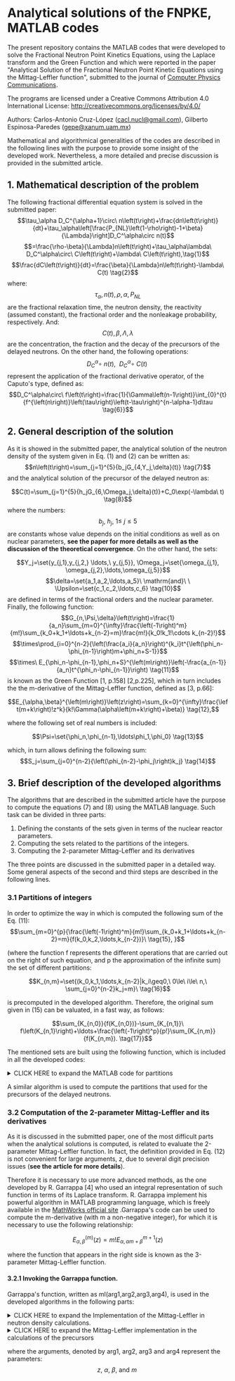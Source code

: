 # Analytical solutions of the FNPKE, MATLAB codes
The present repository contains the MATLAB codes that were developed to solve the Fractional Neutron Point Kinetics Equations, using the Laplace transform and the Green Function and which were reported in the paper "Analytical Solution of the Fractional Neutron Point Kinetic Equations using the Mittag-Leffler function", submitted to the journal of [Computer Physics Communications](https://www.sciencedirect.com/journal/computer-physics-communications).

The programs are licensed under a Creative Commons Attribution 4.0 International License: http://creativecommons.org/licenses/by/4.0/

Authors: Carlos-Antonio Cruz-López (cacl.nucl@gmail.com), Gilberto Espinosa-Paredes (gepe@xanum.uam.mx)

Mathematical and algorithmical generalities of the codes are described in the following lines with the purpose to provide some insight of the developed work. Nevertheless, a more detailed and precise discussion is provided in the submitted article.

## 1. Mathematical description of the problem
The following fractional differential equation system is solved in the submitted paper:
$$\tau_\alpha D_C^{\alpha+1}\circ\ n\left(t\right)+\frac{dn\left(t\right)}{dt}+\tau_\alpha\left[\frac{P_{NL}\left(1-\rho\right)-1+\beta}{\Lambda}\right]D_C^\alpha\circ n(t)$$
$$=\frac{\rho-\beta}{\Lambda}n\left(t\right)+\tau_\alpha\lambda\ D_C^\alpha\circ\ C\left(t\right)+\lambda\ C\left(t\right),\tag{1}$$
$$\frac{dC\left(t\right)}{dt}=\frac{\beta}{\Lambda}n\left(t\right)-\lambda\ C(t) \tag{2}$$
where: $$\tau_{\alpha}, n(t),\rho, \alpha, P_{NL} \tag{3}$$ are the fractional relaxation time, the neutron density, the reactivity (assumed constant), the fractional order and the nonleakage probability, respectively. And:
 $$C(t), \beta, \Lambda, \lambda \tag{4}$$
are the concentration, the fraction and the decay of the precursors of the delayed neutrons. On the other hand, the following operations:
$$D_C^\alpha\circ\ n\left(t\right),\ \ D_C^\alpha\circ\ C\left(t\right)\ \tag{5} $$
represent the application of the fractional derivative operator, of the Caputo's type, defined as:
$$D_C^\alpha\circ\ f\left(t\right)=\frac{1}{\Gamma\left(n-1\right)}\int_{0}^{t}{f^{\left(n\right)}\left(\tau\right)\left(t-\tau\right)^{n-\alpha-1}d\tau \tag{6}}$$
## 2. General description of the solution
As it is showed in the submitted paper, the analytical solution of the neutron density of the system given in Eq. (1) and (2) can be written as:
$$n\left(t\right)=\sum_{j=1}^{5}{b_jG_{4,Y_j,\delta}(t)} \tag{7}$$
and the analytical solution of the precursor of the delayed neutron as:

$$C(t)=\sum_{j=1}^{5}{h_jG_{6,\Omega_j,\delta}(t)}+C_0\exp(-\lambda\ t) \tag{8}$$
where the numbers:
$$b_j,\ h_j,\ 1\le\ j\le5 \tag{9}$$
are constants whose value depends on the initial conditions as well as on nuclear parameters, **see the paper for more details as well as the discussion of the theoretical convergence**. On the other hand, the sets:

$$Y_j=\set{y_{j,1},y_{j,2,} \ldots,\ y_{j,5}}, \Omega_j=\set{\omega_{j,1}, \omega_{j,2},\ldots,\omega_{j,5}}$$
$$\delta=\set{a_1,a_2,\ldots,a_5}\ \mathrm{and}\ \ \Upsilon=\set{c_1,c_2,\ldots,c_6} \tag{10}$$
are defined in terms of the fractional orders and the nuclear parameter. Finally, the following function:
$$G_{n,\Psi,\delta}\left(t\right)=\frac{1}{a_n}\sum_{m=0}^{\infty}\frac{\left(-1\right)^m}{m!}\sum_{k_0+k_1+\ldots+k_{n-2}=m}\frac{m!}{k_0!k_1!\cdots k_{n-2}!}$$
$$\times\prod_{i=0}^{n-2}{\left(\frac{a_i}{a_n}\right)^{k_i}t^{\left(\phi_n-\phi_{n-1}\right)m+\phi_n+S-1}}$$
$$\times\ E_{\phi_n-\phi_{n-1},\phi_n+S}^{\left(m\right)}\left(-\frac{a_{n-1}}{a_n}t^{\phi_n-\phi_{n-1}}\right) \tag{11}$$
is known as the Green Function [1, p.158] [2,p.225], which in turn includes the the m-derivative of the Mittag-Leffler function, defined as [3, p.66]:

$$E_{\alpha,\beta}^{\left(m\right)}\left(z\right)=\sum_{k=0}^{\infty}\frac{\left(m+k\right)!z^k}{k!\Gamma(\alpha\left(m+k\right)+\beta)} \tag{12},$$

where the following set of real numbers is included:

$$\Psi=\set{\phi_n,\phi_{n-1},\ldots\phi_1,\phi_0} \tag{13}$$

which, in turn allows defining the following sum:
$$S_j=\sum_{j=0}^{n-2}{\left(\phi_{n-2}-\phi_j\right)k_j} \tag{14}$$
## 3. Brief description of the developed algorithms
The algorithms that are described in the submitted article have the purpose to compute the equations (7) and (8) using the MATLAB language. Such task can be divided in three parts: 
1. Defining the constants of the sets given in terms of the nuclear reactor parameters.
2. Computing the sets related to the partitions of the integers.
3. Computing the 2-parameter Mittag-Leffler and its derivatives  

The three points are discussed in the submitted paper in a detailed way. Some general aspects of the second and third steps are described in the following lines.
### 3.1 Partitions of integers 
In order to optimize the way in which is computed the following sum of the Eq. (11):
$$\sum_{m=0}^{p}{\frac{\left(-1\right)^m}{m!}\sum_{k_0+k_1+\ldots+k_{n-2}=m}{f(k_0,k_2,\ldots,k_{n-2})}\ \tag{15}, }$$

(where the function f represents the different operations that are carried out on the right of such equation, and p the approximation of the infinite sum) the set of different partitions:

$$K_{n,m}=\set{(k_0,k_1,\ldots,k_{n-2}|k_i\geq0,\ 0\le\ i\le\ n,\ \sum_{j=0}^{n-2}k_j=m}\ \tag{16}$$

is precomputed in the developed algorithm. Therefore, the original sum given in (15) can be valuated, in a fast way, as follows:

$$\sum_{K_{n,0}}{f(K_{n,0})}-\sum_{K_{n,1}}\ f\left(K_{n,1}\right)+\ldots+\frac{\left(-1\right)^p}{p!}\sum_{K_{n,m}}{f(K_{n,m}). \tag{17}}$$

The mentioned sets are built using the following function, which is included in all the developed codes:

<details><summary>CLICK HERE to expand the MATLAB code for partitions</summary>
<p>


```MATLAB
%------------ Partitions of integers for the neutron density------------
%Section 5.1 of the paper
%Input: a natural number, n
%Output: all the partitios of the number n, considering 3 elements, i.e.
%x_1+x_2+x_3=n. The partitions are stored as arrays [x1, x_2, x_3]
function B = particiones(n)
L=[];

for k_0=0:n
    for k_1=0:n
        for k_2=0:n
            if deltakronecker(k_0+k_1+k_2,n)==1
                L = [L;k_0 k_1 k_2];
            end
        end
    end
end
B =L;
end
%-------------------------------------------------------------------------
%-------------------------------------------------------------------------

```

</p>
</details>

A similar algorithm is used to compute the partitions that used for the precursors of the delayed neutrons. 
### 3.2 Computation of the 2-parameter Mittag-Leffler and its derivatives 
As it is discussed in the submitted paper, one of the most difficult parts when the analytical solutions is computed, is related to evaluate the 2-parameter Mittag-Leffler function. In fact, the definition provided in Eq. (12) is not convenient for large arguments, z, due to several digit precision issues (**see the article for more details**). 

Therefore it is necessary to use more advanced methods, as the one developed by R. Garrappa [4] who used an integral representation of such function in terms of its Laplace transform. R. Garrappa implement his powerful algorithm in MATLAB programming language, which is freely available in the [MathWorks official site](https://www.mathworks.com/matlabcentral/fileexchange/48154-the-mittag-leffler-function) .Garrappa's code can be used to compute the m-derivative (with m a non-negative integer), for which it is necessary to use the following relationship:

$$E_{\alpha,\beta}^{\left(m\right)}\left(z\right)=m!E_{\alpha,\alpha m+\beta}^{m+1}(z) \tag{18} $$

where the function that appears in the right side is known as the 3-parameter Mittag-Leffler function. 
#### 3.2.1 Invoking the Garrappa function. 
Garrappa's function, written as ml(arg1,arg2,arg3,arg4), is used in the developed algorithms in the following parts:

<details><summary>CLICK HERE to expand the Implementation of the Mittag-Leffler in neutron density calculations.</summary>
<p>


```MATLAB

      %for m==0, we have the standard Mittag-Leffler function
      if m==0
          M1=ml(-1*(time^alpha_p)/a1,alpha_p,1+s_k012);
          M2=ml(-1*(time^alpha_p)/a1,alpha_p,1+alpha_p+s_k012);
          M3=ml(-1*(time^alpha_p)/a1,alpha_p,2+s_k012);
          M4=ml(-1*(time^alpha_p)/a1,alpha_p,3+s_k012);
          M5=ml(-1*(time^alpha_p)/a1,alpha_p,2+alpha_p+s_k012);
          M6=ml(-1*(time^alpha_p)/a1,alpha_p,3+alpha_p+s_k012);
      %for m>=1, we have derivatives of the Mittag-Leffler function
      %and the Eq. 60) is used.
      else
          M1=factorial(m)*ml(-1*(time^alpha_p)/a1,alpha_p,alpha_p*m+1+s_k012,m+1);
          M2=factorial(m)*ml(-1*(time^alpha_p)/a1,alpha_p,1+alpha_p+alpha_p*m+s_k012,m+1);
          M3=factorial(m)*ml(-1*(time^alpha_p)/a1,alpha_p,2+alpha_p*m+s_k012,m+1);
          M4=factorial(m)*ml(-1*(time^alpha_p)/a1,alpha_p,3+alpha_p*m+s_k012,m+1);
          M5=factorial(m)*ml(-1*(time^alpha_p)/a1,alpha_p,2+alpha_p*m+alpha_p+s_k012,m+1);
 
```
</p>
</details>

<details><summary>CLICK HERE to expand the Mittag-Leffler implementation in the calculations of the precursors</summary>
<p>

```MATLAB
%for m==0, we have the standard Mittag-Leffler function
      if m==0
          M1=ml(-1*(time^alpha_p)/c1,alpha_p,2+s_k01234);
          M2=ml(-1*(time^alpha_p)/c1,alpha_p,2+alpha_p+s_k01234);
          M3=ml(-1*(time^alpha_p)/c1,alpha_p,3+s_k01234);
          M4=ml(-1*(time^alpha_p)/c1,alpha_p,4+s_k01234);
          M5=ml(-1*(time^alpha_p)/c1,alpha_p,3+alpha_p+s_k01234);
      %for m>=1, we have derivatives of the Mittag-Leffler function
      %and the Eq. 60) is used.    
      else
          M1=factorial(m)*ml(-1*(time^alpha_p)/c1,alpha_p,alpha_p*m+2+s_k01234,m+1);
          M2=factorial(m)*ml(-1*(time^alpha_p)/c1,alpha_p,alpha_p*m+2+alpha_p+s_k01234,m+1);
          M3=factorial(m)*ml(-1*(time^alpha_p)/c1,alpha_p,alpha_p*m+3+s_k01234,m+1);
          M4=factorial(m)*ml(-1*(time^alpha_p)/c1,alpha_p,alpha_p*m+4+s_k01234,m+1);
          M5=factorial(m)*ml(-1*(time^alpha_p)/c1,alpha_p,alpha_p*m+3+alpha_p+s_k01234,m+1);
      end
```
</p>
</details>

where the arguments, denoted by arg1, arg2, arg3 and arg4 represent the parameters:
$$z,\ \alpha,\ \beta,\ \mathrm{and}\ m\ \tag{19}$$

